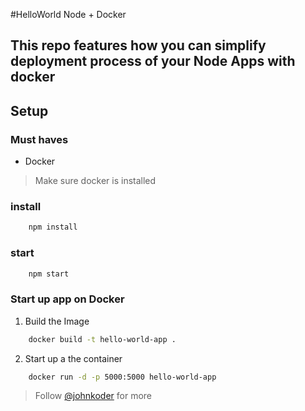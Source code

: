 #HelloWorld Node + Docker

## This repo features how you can simplify deployment process of your Node Apps with docker

## Setup

### Must haves

- Docker

> Make sure docker is installed

### install

```bash
    npm install
```

### start

```bash
    npm start
```

### Start up app on Docker

1. Build the Image

```bash
    docker build -t hello-world-app .
```

2. Start up a the container

```bash
    docker run -d -p 5000:5000 hello-world-app
```

> Follow [@johnkoder](https://twitter.com/johnkoder) for more
